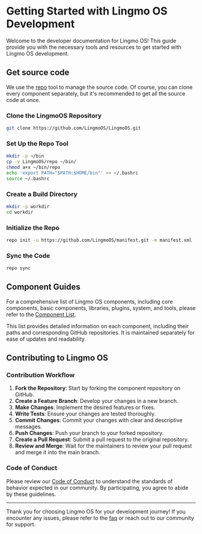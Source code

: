 # Getting Started with Lingmo OS Development

Welcome to the developer documentation for Lingmo OS! This guide provide you with the necessary tools and resources to get started with Lingmo OS development.

## Get source code

We use the [repo](https://source.android.com/setup/develop/repo) tool to manage the source code. Of course, you can clone every component separately, but it's recommended to get all the source code at once.

### Clone the LingmoOS Repository

```bash
git clone https://github.com/LingmoOS/LingmoOS.git
```

### Set Up the Repo Tool

```bash
mkdir -p ~/bin
cp -v LingmoOS/repo ~/bin/
chmod a+x ~/bin/repo
echo 'export PATH="$PATH:$HOME/bin"' >> ~/.bashrc
source ~/.bashrc
```

### Create a Build Directory

```bash
mkdir -p workdir
cd workdir
```

### Initialize the Repo

```bash
repo init -u https://github.com/LingmoOS/manifest.git -m manifest.xml
```

### Sync the Code

```bash
repo sync
```

## Component Guides

For a comprehensive list of Lingmo OS components, including core components, basic components, libraries, plugins, system, and tools, please refer to the [Component List](component-list.md).

This list provides detailed information on each component, including their paths and corresponding GitHub repositories. It is maintained separately for ease of updates and readability.

## Contributing to Lingmo OS

### Contribution Workflow

1. **Fork the Repository**: Start by forking the component repository on GitHub.
2. **Create a Feature Branch**: Develop your changes in a new branch.
3. **Make Changes**: Implement the desired features or fixes.
4. **Write Tests**: Ensure your changes are tested thoroughly.
5. **Commit Changes**: Commit your changes with clear and descriptive messages.
6. **Push Changes**: Push your branch to your forked repository.
7. **Create a Pull Request**: Submit a pull request to the original repository.
8. **Review and Merge**: Wait for the maintainers to review your pull request and merge it into the main branch.

### Code of Conduct

Please review our [Code of Conduct](code-of-conduct.md) to understand the standards of behavior expected in our community. By participating, you agree to abide by these guidelines.

---

Thank you for choosing Lingmo OS for your development journey! If you encounter any issues, please refer to the [faq](faq.md) or reach out to our community for support.

